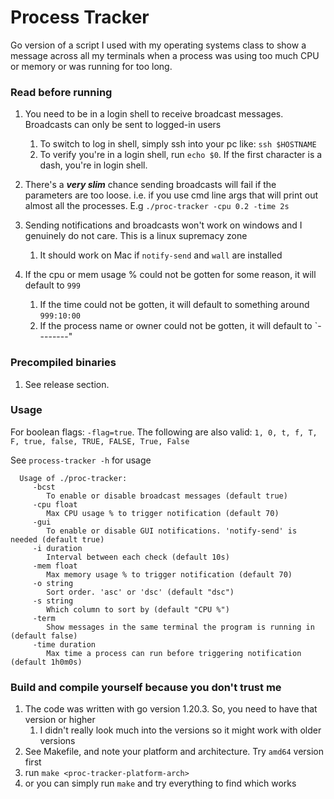 # Process Tracker

Go version of a script I used with my operating systems class to show a message
across all my terminals when a process was using too much CPU or memory or was running for
too long.

### Read before running

1. You need to be in a login shell to receive broadcast messages. Broadcasts can only be
   sent to logged-in users
    1. To switch to log in shell, simply ssh into your pc like: `ssh $HOSTNAME`
    2. To verify you're in a login shell, run `echo $0`. If the first character is a dash,
       you're in login shell.
2. There's a **_very slim_** chance sending broadcasts will fail if the parameters are too loose.
   i.e. if you use cmd line args that will print out almost all the processes. E.g
   `./proc-tracker -cpu 0.2 -time 2s`

3. Sending notifications and broadcasts won't work on windows and I genuinely do not care.
   This is a linux supremacy zone
    1. It should work on Mac if `notify-send` and `wall` are installed
4. If the cpu or mem usage % could not be gotten for some reason, it will default to `999`
    1. If the time could not be gotten, it will default to something around `999:10:00`
    2. If the process name or owner could not be gotten, it will default to `--------"

### Precompiled binaries

1. See release section.

### Usage

For boolean flags: `-flag=true`. The following are also valid: `1, 0, t, f, T, F, true, false,
TRUE, FALSE, True, False`

See `process-tracker -h` for usage

      Usage of ./proc-tracker:
         -bcst
            To enable or disable broadcast messages (default true)
         -cpu float
            Max CPU usage % to trigger notification (default 70)
         -gui
            To enable or disable GUI notifications. 'notify-send' is needed (default true)
         -i duration
            Interval between each check (default 10s)
         -mem float
            Max memory usage % to trigger notification (default 70)
         -o string
            Sort order. 'asc' or 'dsc' (default "dsc")
         -s string
            Which column to sort by (default "CPU %")
         -term
            Show messages in the same terminal the program is running in (default false)
         -time duration
            Max time a process can run before triggering notification (default 1h0m0s)

### Build and compile yourself because you don't trust me

1. The code was written with go version 1.20.3. So, you need to have that version or higher
    1. I didn't really look much into the versions so it might work with older versions
2. See Makefile, and note your platform and architecture. Try `amd64` version first
3. run `make <proc-tracker-platform-arch>`
4. or you can simply run `make` and try everything to find which works
